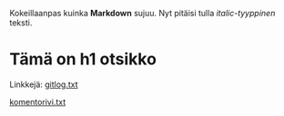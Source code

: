 Kokeillaanpas kuinka  **Markdown** sujuu.
Nyt pitäisi tulla *italic-tyyppinen* teksti. 
# Tämä on h1 otsikko
Linkkejä:
[gitlog.txt](https://github.com/AnttiHal/ot-harjoitustyo/blob/master/laskarit/viikko1/gitlog.txt) <p>
[komentorivi.txt](https://github.com/AnttiHal/ot-harjoitustyo/blob/master/laskarit/viikko1/komentorivi.txt)
